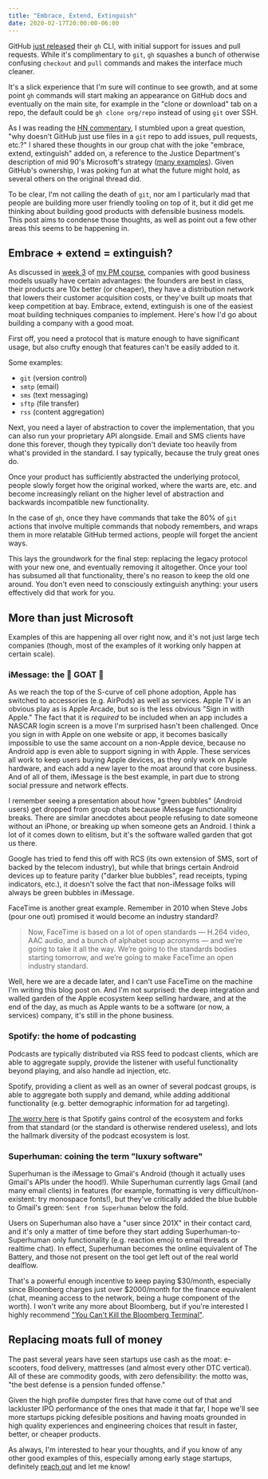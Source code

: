 ```yaml
---
title: "Embrace, Extend, Extinguish"
date: 2020-02-17T20:00:00-06:00
---
```


GitHub [just released](https://github.blog/2020-02-12-supercharge-your-command-line-experience-github-cli-is-now-in-beta/)
their `gh` CLI, with initial support for issues and pull requests. While it's
complimentary to `git`, `gh` squashes a bunch of otherwise confusing `checkout`
and `pull` commands and makes the interface much cleaner.

It's a slick experience that I'm sure will continue to see growth, and at
some point `gh` commands will start making an appearance on GitHub docs and
eventually on the main site, for example in the "clone or download" tab on a
repo, the default could be `gh clone org/repo` instead of using `git` over
SSH.

As I was reading the [HN commentary](https://news.ycombinator.com/item?id=22313874),
I stumbled upon a great question, "why doesn't GitHub just use files in
a `git` repo to add issues, pull requests, etc.?" I shared these thoughts
in our group chat with the joke "embrace, extend, extinguish" added on,
a reference to the Justice Department's description of mid 90's Microsoft's
strategy ([many examples](https://en.wikipedia.org/wiki/Embrace,_extend,_and_extinguish#Examples)).
Given GitHub's ownership, I was poking fun at what the future might hold,
as several others on the original thread did.

To be clear, I'm not calling the death of `git`, nor am I particularly mad
that people are building more user friendly tooling on top of it, but it did
get me thinking about building good products with defensible business models.
This post aims to condense those thoughts, as well as point out a few other
areas this seems to be happening in.

## Embrace + extend = extinguish?

As discussed in [week 3](https://docs.google.com/presentation/d/19XXKTibLyNNZdK1TsC3offY67-pTPwMDBp6FLaKCue8/edit#slide=id.g6169143110_0_118)
of [my PM course](/pm-course), companies with good business models usually have
certain advantages: the founders are best in class, their products are 10x better
(or cheaper), they have a distribution network that lowers their customer acquisition
costs, or they've built up moats that keep competition at bay. Embrace, extend,
extinguish is one of the easiest moat building techniques companies to implement.
Here's how I'd go about building a company with a good moat.

First off, you need a protocol that is mature enough to have significant usage,
but also crufty enough that features can't be easily added to it.

Some examples:

 - `git` (version control)
 - `smtp` (email)
 - `sms` (text messaging)
 - `sftp` (file transfer)
 - `rss` (content aggregation)

Next, you need a layer of abstraction to cover the implementation, that you can
also run your proprietary API alongside. Email and SMS clients have done this
forever, though they typically don't deviate too heavily from what's provided
in the standard. I say typically, because the truly great ones do.

Once your product has sufficiently abstracted the underlying protocol, people
slowly forget how the original worked, where the warts are, etc. and become
increasingly reliant on the higher level of abstraction and backwards
incompatible new functionality.

In the case of `gh`, once they have commands that take the 80% of `git` actions
that involve multiple commands that nobody remembers, and wraps them in more
relatable GitHub termed actions, people will forget the ancient ways.

This lays the groundwork for the final step: replacing the legacy protocol with
your new one, and eventually removing it altogether. Once your tool has subsumed
all that functionality, there's no reason to keep the old one around. You don't
even need to consciously extinguish anything: your users effectively did that
work for you.

## More than just Microsoft

Examples of this are happening all over right now, and it's not just large
tech companies (though, most of the examples of it working only happen at
certain scale).

### iMessage: the 🐐 GOAT 🐐

As we reach the top of the S-curve of cell phone adoption, Apple has switched
to accessories (e.g. AirPods) as well as services. Apple TV is an obvious
play as is Apple Arcade, but so is the less obvious "Sign in with Apple."
The fact that it is *required* to be included when an app includes a
NASCAR login screen is a move I'm surprised hasn't been challenged. Once
you sign in with Apple on one website or app, it becomes basically impossible
to use the same account on a non-Apple device, because no Android app is even
able to support signing in with Apple. These services all work to keep users
buying Apple devices, as they only work on Apple hardware, and each add a new 
layer to the moat around that core business. And of all of them, iMessage is
the best example, in part due to strong social pressure and network effects.

I remember seeing a presentation about how "green bubbles" (Android
users) get dropped from group chats because iMessage functionality breaks.
There are similar anecdotes about people refusing to date someone without
an iPhone, or breaking up when someone gets an Android. I think a lot of
it comes down to elitism, but it's the software walled garden that got us
there.

Google has tried to fend this off with RCS (its own extension of SMS, sort
of backed by the telecom industry), but while that brings certain Android
devices up to feature parity ("darker blue bubbles", read receipts,
typing indicators, etc.), it doesn't solve the fact that non-iMessage folks
will always be green bubbles in iMessage.

FaceTime is another great example. Remember in 2010 when Steve Jobs (pour
one out) promised it would become an industry standard?

> Now, FaceTime is based on a lot of open standards — H.264 video, AAC audio,
  and a bunch of alphabet soup acronyms — and we’re going to take it all the way.
  We’re going to the standards bodies starting tomorrow, and we’re going to
  make FaceTime an open industry standard.

Well, here we are a decade later, and I can't use FaceTime on the machine
I'm writing this blog post on. And I'm not surprised: the deep integration
and walled garden of the Apple ecosystem keep selling hardware, and at the
end of the day, as much as Apple wants to be a software (or now, a services)
company, it's still in the phone business.

### Spotify: the home of podcasting

Podcasts are typically distributed via RSS feed to podcast clients, which are
able to aggregate supply, provide the listener with useful functionality beyond
playing, and also handle ad injection, etc.

Spotify, providing a client as well as an owner of several podcast groups,
is able to aggregate both supply and demand, while adding additional
functionality (e.g. better demographic information for ad targeting).

[The worry here](https://mattstoller.substack.com/p/will-spotify-ruin-podcasting)
is that Spotify gains control of the ecosystem and forks from that standard (or
the standard is otherwise rendered useless), and lots the hallmark diversity of
the podcast ecosystem is lost.

### Superhuman: coining the term "luxury software"

Superhuman is the iMessage to Gmail's Android (though it actually uses Gmail's
APIs under the hood!). While Superhuman currently lags Gmail (and many email
clients) in features (for example, formatting is very difficult/non-existent:
try monospace fonts!), but they've critically added the blue bubble to Gmail's
green: `Sent from Superhuman` below the fold.

Users on Superhuman also have a "user since 201X" in their contact card, and it's
only a matter of time before they start adding Superhuman-to-Superhuman only
functionality (e.g. reaction emoji to email threads or realtime chat). In effect,
Superhuman becomes the online equivalent of The Battery, and those not present on
the tool get left out of the real world dealflow.

That's a powerful enough incentive to keep paying $30/month, especially since Bloomberg
charges just over $2000/month for the finance equivalent (chat, meaning access
to the network, being a huge component of the worth). I won't write any more about
Bloomberg, but if you're interested I highly recommend ["You Can't Kill the Bloomberg Terminal"](https://marker.medium.com/why-its-hard-to-kill-the-bloomberg-terminal-61073482e496).

## Replacing moats full of money

The past several years have seen startups use cash as the moat: e-scooters, food
delivery, mattresses (and almost every other DTC vertical). All of these
are commodity goods, with zero defensibility: the motto was, "the best defense is
a pension funded offense."

Given the high profile dumpster fires that have come out of that and lackluster IPO
performance of the ones that made it that far, I hope we'll see more startups picking
defesible positions and having moats grounded in high quality experiences and engineering
choices that result in faster, better, or cheaper products.

As always, I'm interested to hear your thoughts, and if you know of any
other good examples of this, especially among early stage startups, definitely
[reach out](mailto:hello@mikemcdonald.co) and let me know!